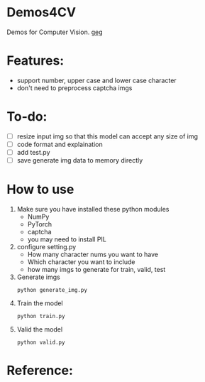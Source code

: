 # Demos4CV
Demos for Computer Vision.
[geg](./captcha_image_recognition/README.md)

# Features:
* support number, upper case and lower case character
* don't need to preprocess captcha imgs

# To-do:
- [ ] resize input img so that this model can accept any size of img
- [ ] code format and explaination
- [ ] add test.py
- [ ] save generate img data to memory directly

# How to use
1. Make sure you have installed these python modules
    * NumPy
    * PyTorch
    * captcha
    * you may need to install PIL
2. configure setting.py
    * How many character nums you want to have
    * Which character you want to include
    * how many imgs to generate for train, valid, test
3. Generate imgs
    ```
    python generate_img.py
    ```
4. Train the model
    ```
    python train.py
    ```
5. Valid the model
    ```
    python valid.py
    ```

# Reference: 




